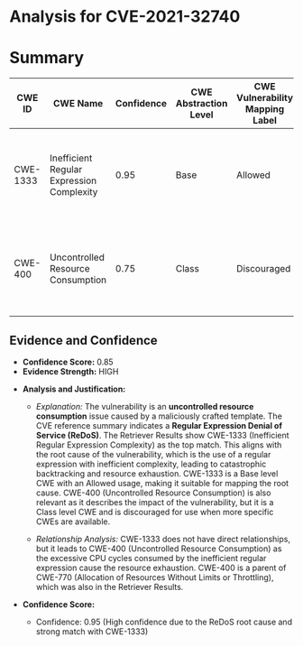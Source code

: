 # Analysis for CVE-2021-32740

# Summary
| CWE ID | CWE Name | Confidence | CWE Abstraction Level | CWE Vulnerability Mapping Label | CWE-Vulnerability Mapping Notes |
|---|---|---|---|---|---|
| CWE-1333 | Inefficient Regular Expression Complexity | 0.95 | Base | Allowed | Primary CWE: The vulnerability is caused by catastrophic backtracking in a regular expression. |
| CWE-400 | Uncontrolled Resource Consumption | 0.75 | Class | Discouraged | Secondary CWE: The vulnerability leads to uncontrolled resource consumption and DoS. |

## Evidence and Confidence

*   **Confidence Score:** 0.85
*   **Evidence Strength:** HIGH

- **Analysis and Justification:**  
  - *Explanation:* The vulnerability is an **uncontrolled resource consumption** issue caused by a maliciously crafted template. The CVE reference summary indicates a **Regular Expression Denial of Service (ReDoS)**. The Retriever Results show CWE-1333 (Inefficient Regular Expression Complexity) as the top match. This aligns with the root cause of the vulnerability, which is the use of a regular expression with inefficient complexity, leading to catastrophic backtracking and resource exhaustion. CWE-1333 is a Base level CWE with an Allowed usage, making it suitable for mapping the root cause. CWE-400 (Uncontrolled Resource Consumption) is also relevant as it describes the impact of the vulnerability, but it is a Class level CWE and is discouraged for use when more specific CWEs are available.
  
  - *Relationship Analysis:* CWE-1333 does not have direct relationships, but it leads to CWE-400 (Uncontrolled Resource Consumption) as the excessive CPU cycles consumed by the inefficient regular expression cause the resource exhaustion. CWE-400 is a parent of CWE-770 (Allocation of Resources Without Limits or Throttling), which was also in the Retriever Results.

- **Confidence Score:**  
  - Confidence: 0.95 (High confidence due to the ReDoS root cause and strong match with CWE-1333)
